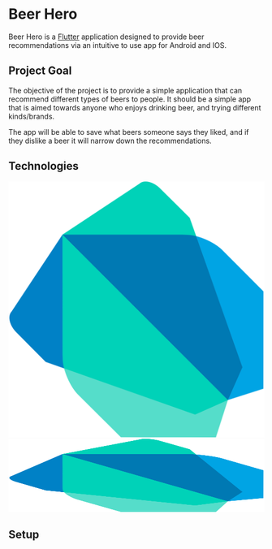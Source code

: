 # Beer Hero

Beer Hero is a [Flutter](https://flutter.io/) application designed to provide beer recommendations
via an intuitive to use app for Android and IOS.

## Project Goal
The objective of the project is to provide a simple application that can recommend different types of beers to people. 
It should be a simple app that is aimed towards anyone who enjoys drinking beer, 
and trying different kinds/brands. 

The app will be able to save what beers someone says they liked, 
and if they dislike a beer it will narrow down the recommendations.

## Technologies
[![Dart](./internals/logos/dart.svg)](https://www.dartlang.org/)
<a href="https://www.dartlang.org/">
  <img src="./internals/logos/dart.svg" width="100%" height="144">
</a>
## Setup





